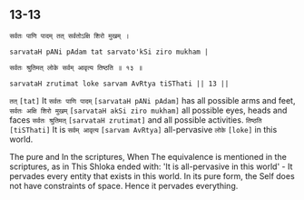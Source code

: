 ## 13-13


```shloka-sa
सर्वतः पाणि पादम् तत् सर्वतोऽक्षि शिरो मुखम् ।
```
```shloka-sa-hk
sarvataH pANi pAdam tat sarvato'kSi ziro mukham |
```
```shloka-sa
सर्वतः श्रुतिमत् लोके सर्वम् आवृत्य तिष्ठति ॥ १३ ॥
```
```shloka-sa-hk
sarvataH zrutimat loke sarvam AvRtya tiSThati || 13 ||
```

`तत्` `[tat]` It `सर्वतः पाणि पादम्` `[sarvataH pANi pAdam]` has all possible arms and feet, `सर्वतः अक्षि शिरो मुखम्` `[sarvataH akSi ziro mukham]` all possible eyes, heads and faces `सर्वतः श्रुतिमत्` `[sarvataH zrutimat]` and all possible activities. `तिष्ठति` `[tiSThati]` It is `सर्वम् आवृत्य` `[sarvam AvRtya]` all-pervasive `लोके` `[loke]` in this world.

The pure and 
In the scriptures, 
When 
The equivalence is mentioned in the scriptures, as in 
This Shloka ended with: 'It is all-pervasive in this world' - It pervades every entity that exists in this world. In its pure form, the Self does not have constraints of space. Hence it pervades everything.

